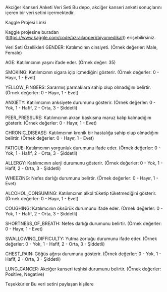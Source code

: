 Akciğer Kanseri Anketi Veri Seti
Bu depo, akciğer kanseri anketi sonuçlarını içeren bir veri setini içermektedir.

Kaggle Projesi Linki

Kaggle projesine buradan (https://www.kaggle.com/code/azrailanperi/biyomedikal)) erişebilirsiniz.

Veri Seti Özellikleri
GENDER: Katılımcının cinsiyeti. (Örnek değerler: Male, Female)

AGE: Katılımcının yaşını ifade eder. (Örnek değer: 35)

SMOKING: Katılımcının sigara içip içmediğini gösterir. (Örnek değerler: 0 - Hayır, 1 - Evet)

YELLOW_FINGERS: Sararmış parmaklara sahip olup olmadığını belirtir. (Örnek değerler: 0 - Hayır, 1 - Evet)

ANXIETY: Katılımcının anksiyete durumunu gösterir. (Örnek değerler: 0 - Yok, 1 - Hafif, 2 - Orta, 3 - Şiddetli)

PEER_PRESSURE: Katılımcının akran baskısına maruz kalıp kalmadığını gösterir. (Örnek değerler: 0 - Hayır, 1 - Evet)

CHRONIC_DISEASE: Katılımcının kronik bir hastalığa sahip olup olmadığını belirtir. (Örnek değerler: 0 - Hayır, 1 - Evet)

FATIGUE: Katılımcının yorgunluk durumunu ifade eder. (Örnek değerler: 0 - Yok, 1 - Hafif, 2 - Orta, 3 - Şiddetli)

ALLERGY: Katılımcının alerji durumunu gösterir. (Örnek değerler: 0 - Yok, 1 - Hafif, 2 - Orta, 3 - Şiddetli)

WHEEZING: Nefes darlığı durumunu belirtir. (Örnek değerler: 0 - Hayır, 1 - Evet)

ALCOHOL_CONSUMING: Katılımcının alkol tüketip tüketmediğini gösterir. (Örnek değerler: 0 - Hayır, 1 - Evet)

COUGHING: Katılımcının öksürük durumunu ifade eder. (Örnek değerler: 0 - Yok, 1 - Hafif, 2 - Orta, 3 - Şiddetli)

SHORTNESS_OF_BREATH: Nefes darlığı durumunu belirtir. (Örnek değerler: 0 - Hayır, 1 - Evet)

SWALLOWING_DIFFICULTY: Yutma zorluğu durumunu ifade eder. (Örnek değerler: 0 - Yok, 1 - Hafif, 2 - Orta, 3 - Şiddetli)

CHEST_PAIN: Göğüs ağrısı durumunu gösterir. (Örnek değerler: 0 - Yok, 1 - Hafif, 2 - Orta, 3 - Şiddetli)

LUNG_CANCER: Akciğer kanseri teşhisi durumunu belirtir. (Örnek değerler: Positive, Negative)

Teşekkürler
Bu veri setini paylaşan kişilere
